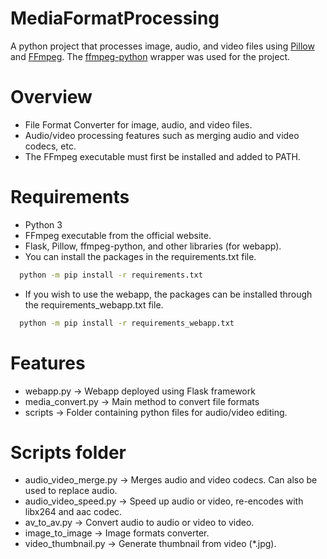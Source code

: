 # MediaFormatProcessing
A python project that processes image, audio, and video files using [Pillow](https://pillow.readthedocs.io/en/stable/) and [FFmpeg](https://ffmpeg.org/). The [ffmpeg-python](https://pypi.org/project/ffmpeg-python/) wrapper was used for the project.

# Overview
* File Format Converter for image, audio, and video files.
* Audio/video processing features such as merging audio and video codecs, etc.
* The FFmpeg executable must first be installed and added to PATH.

# Requirements
* Python 3
* FFmpeg executable from the official website.
* Flask, Pillow, ffmpeg-python, and other libraries (for webapp).
* You can install the packages in the requirements.txt file.
```sh
  python -m pip install -r requirements.txt
```
* If you wish to use the webapp, the packages can be installed through the requirements_webapp.txt file.
```sh
  python -m pip install -r requirements_webapp.txt
```

# Features
* webapp.py -> Webapp deployed using Flask framework
* media_convert.py -> Main method to convert file formats
* scripts -> Folder containing python files for audio/video editing.

# Scripts folder
* audio_video_merge.py -> Merges audio and video codecs. Can also be used to replace audio.
* audio_video_speed.py -> Speed up audio or video, re-encodes with libx264 and aac codec.
* av_to_av.py -> Convert audio to audio or video to video.
* image_to_image -> Image formats converter.
* video_thumbnail.py -> Generate thumbnail from video (*.jpg).